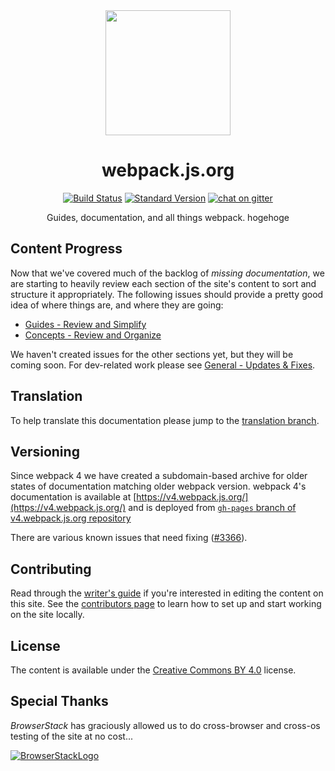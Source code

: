 <div align="center">
  <a href="https://github.com/webpack/webpack">
    <img width="200" height="200" src="https://webpack.js.org/assets/icon-square-big.svg">
  </a>
  <h1>webpack.js.org</h1>

[![Build Status][build-status]][build-status-url]
[![Standard Version][release]][release-url]
[![chat on gitter][chat]][chat-url]

Guides, documentation, and all things webpack.
hogehoge

</div>

## Content Progress

Now that we've covered much of the backlog of _missing documentation_, we are
starting to heavily review each section of the site's content to sort and
structure it appropriately. The following issues should provide a pretty good
idea of where things are, and where they are going:

- [Guides - Review and Simplify][guides-url]
- [Concepts - Review and Organize][concepts-url]

We haven't created issues for the other sections yet, but they will be coming
soon. For dev-related work please see [General - Updates & Fixes][general-url].

## Translation

To help translate this documentation please jump to the [translation branch][translate-url].

## Versioning

Since webpack 4 we have created a subdomain-based archive for older states of documentation
matching older webpack version. webpack 4's documentation is available at
[https://v4.webpack.js.org/](https://v4.webpack.js.org/) and is deployed from [`gh-pages` branch of v4.webpack.js.org repository](https://github.com/webpack/v4.webpack.js.org/tree/gh-pages)

There are various known issues that need fixing ([#3366](https://github.com/webpack/webpack.js.org/issues/3366)).

## Contributing

Read through the [writer's guide][writer-guide-url] if you're interested in editing the
content on this site. See the [contributors page][contributing-url] to learn how to set up and
start working on the site locally.

## License

The content is available under the [Creative Commons BY 4.0][license-url] license.

## Special Thanks

_BrowserStack_ has graciously allowed us to do cross-browser and cross-os
testing of the site at no cost...

[![BrowserStackLogo][browserstack]][browserstack-url]

[webpack5-milestone-url]: https://github.com/webpack/webpack.js.org/issues?q=is%3Aopen+is%3Aissue+milestone%3A%22webpack+5%22
[build-status]: https://secure.travis-ci.org/webpack/webpack.js.org.svg
[build-status-url]: http://travis-ci.org/webpack/webpack.js.org
[browserstack]: ./browserstack-logo.png
[browserstack-url]: http://browserstack.com/
[chat]: https://badges.gitter.im/webpack/webpack.svg
[chat-url]: https://gitter.im/webpack/webpack
[concepts-url]: https://github.com/webpack/webpack.js.org/issues/1386
[contributing-url]: https://github.com/webpack/webpack.js.org/blob/master/.github/CONTRIBUTING.md
[general-url]: https://github.com/webpack/webpack.js.org/issues/1525
[guides-url]: https://github.com/webpack/webpack.js.org/issues/1258
[license-url]: https://creativecommons.org/licenses/by/4.0/
[release]: https://img.shields.io/badge/release-standard%20version-brightgreen.svg
[release-url]: https://github.com/conventional-changelog/standard-version
[translate-url]: https://github.com/webpack/webpack.js.org/tree/translation
[writer-guide-url]: https://webpack.js.org/contribute/writers-guide
